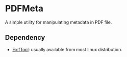 # PDFMeta

A simple utility for manipulating metadata in PDF file.

## Dependency

- [ExifTool](http://www.sno.phy.queensu.ca/~phil/exiftool/): usually available
  from most linux distribution.
